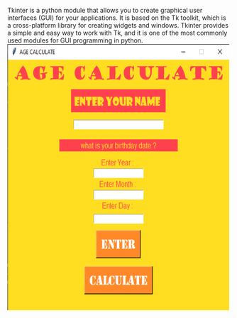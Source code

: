 Tkinter is a python module that allows you to create graphical user interfaces (GUI) for
your applications.
It is based on the Tk toolkit, which is a cross-platform library for creating widgets and 
windows.
Tkinter provides a simple and easy way to work with Tk, and it is one of the most commonly
used modules for GUI programming in python.
<img src="https://github.com/ArmitAhas/Colorful-world-with-Tkinter/blob/master/age%20calculator%20tkinter/age%20calculator%20tkinter.png" alt="sample1" width="500" height="600">
